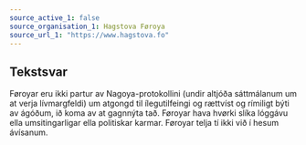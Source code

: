 ```yaml
---
source_active_1: false
source_organisation_1: Hagstova Føroya
source_url_1: "https://www.hagstova.fo"
---
```

## Tekstsvar  
Føroyar eru ikki partur av Nagoya-protokollini (undir altjóða sáttmálanum um at verja lívmargfeldi) um atgongd til ílegutilfeingi og rættvíst og rímiligt býti av ágóðum, ið koma av at gagnnýta tað. Føroyar hava hvørki slíka lóggávu ella umsitingarligar ella politiskar karmar. Føroyar telja tí ikki við í hesum ávísanum.
